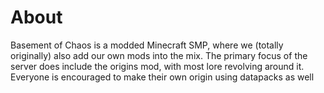 # About

Basement of Chaos is a modded Minecraft SMP, where we (totally originally) also add our own mods into the mix.
The primary focus of the server does include the origins mod, with most lore revolving around it.
Everyone is encouraged to make their own origin using datapacks as well
